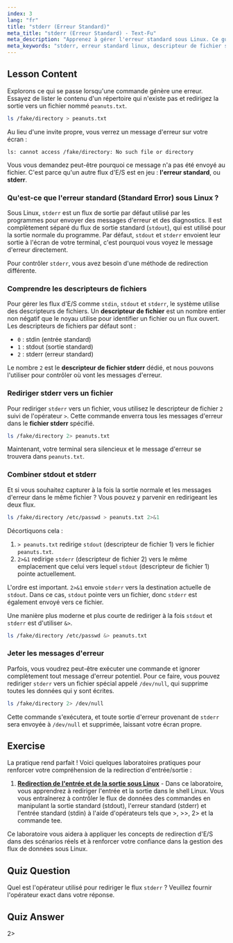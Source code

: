 ```yaml
---
index: 3
lang: "fr"
title: "stderr (Erreur Standard)"
meta_title: "stderr (Erreur Standard) - Text-Fu"
meta_description: "Apprenez à gérer l'erreur standard sous Linux. Ce guide couvre la redirection stderr, le descripteur de fichier stderr (2), et comment rediriger stderr vers un fichier ou /dev/null en utilisant 2>, 2>&1, et &>."
meta_keywords: "stderr, erreur standard linux, descripteur de fichier stderr, fichier stderr, erreur standard linux, rediriger stderr, 2>, 2>&1, &>, /dev/null, gestion des erreurs bash"
---
```


## Lesson Content

Explorons ce qui se passe lorsqu'une commande génère une erreur. Essayez de lister le contenu d'un répertoire qui n'existe pas et redirigez la sortie vers un fichier nommé `peanuts.txt`.

```bash
ls /fake/directory > peanuts.txt
```

Au lieu d'une invite propre, vous verrez un message d'erreur sur votre écran :

```plaintext
ls: cannot access /fake/directory: No such file or directory
```

Vous vous demandez peut-être pourquoi ce message n'a pas été envoyé au fichier. C'est parce qu'un autre flux d'E/S est en jeu : **l'erreur standard**, ou **stderr**.

### Qu'est-ce que l'erreur standard (Standard Error) sous Linux ?

Sous Linux, `stderr` est un flux de sortie par défaut utilisé par les programmes pour envoyer des messages d'erreur et des diagnostics. Il est complètement séparé du flux de sortie standard (`stdout`), qui est utilisé pour la sortie normale du programme. Par défaut, `stdout` et `stderr` envoient leur sortie à l'écran de votre terminal, c'est pourquoi vous voyez le message d'erreur directement.

Pour contrôler `stderr`, vous avez besoin d'une méthode de redirection différente.

### Comprendre les descripteurs de fichiers

Pour gérer les flux d'E/S comme `stdin`, `stdout` et `stderr`, le système utilise des descripteurs de fichiers. Un **descripteur de fichier** est un nombre entier non négatif que le noyau utilise pour identifier un fichier ou un flux ouvert. Les descripteurs de fichiers par défaut sont :

- `0` : stdin (entrée standard)
- `1` : stdout (sortie standard)
- `2` : stderr (erreur standard)

Le nombre `2` est le **descripteur de fichier stderr** dédié, et nous pouvons l'utiliser pour contrôler où vont les messages d'erreur.

### Rediriger stderr vers un fichier

Pour rediriger `stderr` vers un fichier, vous utilisez le descripteur de fichier `2` suivi de l'opérateur `>`. Cette commande enverra tous les messages d'erreur dans le **fichier stderr** spécifié.

```bash
ls /fake/directory 2> peanuts.txt
```

Maintenant, votre terminal sera silencieux et le message d'erreur se trouvera dans `peanuts.txt`.

### Combiner stdout et stderr

Et si vous souhaitez capturer à la fois la sortie normale et les messages d'erreur dans le même fichier ? Vous pouvez y parvenir en redirigeant les deux flux.

```bash
ls /fake/directory /etc/passwd > peanuts.txt 2>&1
```

Décortiquons cela :

1. `> peanuts.txt` redirige `stdout` (descripteur de fichier 1) vers le fichier `peanuts.txt`.
2. `2>&1` redirige `stderr` (descripteur de fichier 2) vers le même emplacement que celui vers lequel `stdout` (descripteur de fichier 1) pointe actuellement.

L'ordre est important. `2>&1` envoie `stderr` vers la destination actuelle de `stdout`. Dans ce cas, `stdout` pointe vers un fichier, donc `stderr` est également envoyé vers ce fichier.

Une manière plus moderne et plus courte de rediriger à la fois `stdout` et `stderr` est d'utiliser `&>`.

```bash
ls /fake/directory /etc/passwd &> peanuts.txt
```

### Jeter les messages d'erreur

Parfois, vous voudrez peut-être exécuter une commande et ignorer complètement tout message d'erreur potentiel. Pour ce faire, vous pouvez rediriger `stderr` vers un fichier spécial appelé `/dev/null`, qui supprime toutes les données qui y sont écrites.

```bash
ls /fake/directory 2> /dev/null
```

Cette commande s'exécutera, et toute sortie d'erreur provenant de `stderr` sera envoyée à `/dev/null` et supprimée, laissant votre écran propre.

## Exercise

La pratique rend parfait ! Voici quelques laboratoires pratiques pour renforcer votre compréhension de la redirection d'entrée/sortie :

1. **[Redirection de l'entrée et de la sortie sous Linux](https://labex.io/fr/labs/comptia-redirecting-input-and-output-in-linux-590840)** - Dans ce laboratoire, vous apprendrez à rediriger l'entrée et la sortie dans le shell Linux. Vous vous entraînerez à contrôler le flux de données des commandes en manipulant la sortie standard (stdout), l'erreur standard (stderr) et l'entrée standard (stdin) à l'aide d'opérateurs tels que >, >>, 2> et la commande tee.

Ce laboratoire vous aidera à appliquer les concepts de redirection d'E/S dans des scénarios réels et à renforcer votre confiance dans la gestion des flux de données sous Linux.

## Quiz Question

Quel est l'opérateur utilisé pour rediriger le flux `stderr` ? Veuillez fournir l'opérateur exact dans votre réponse.

## Quiz Answer

2>
